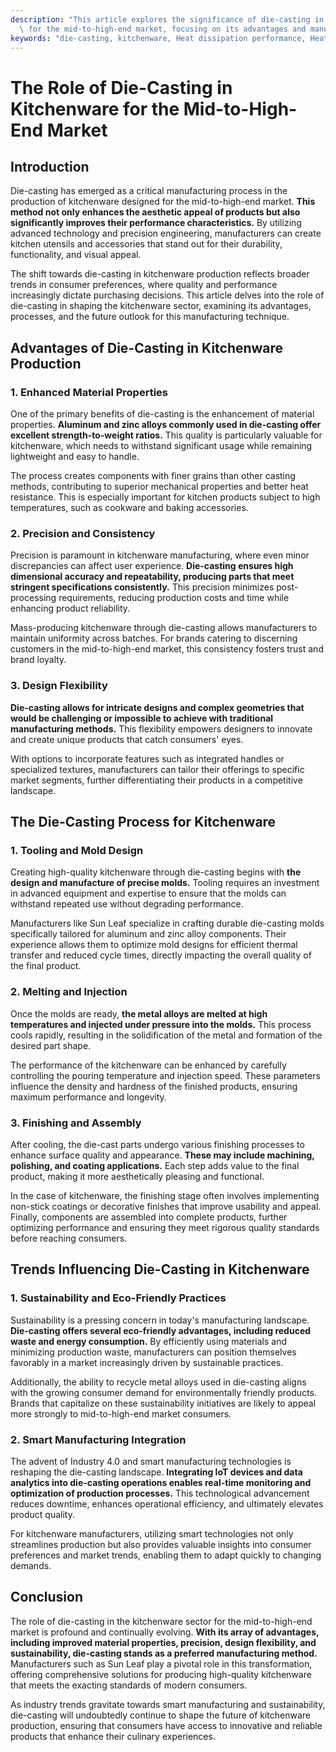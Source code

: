 ```yaml
---
description: "This article explores the significance of die-casting in producing kitchenware tailored\
  \ for the mid-to-high-end market, focusing on its advantages and manufacturing processes."
keywords: "die-casting, kitchenware, Heat dissipation performance, Heat sink"
---
```

# The Role of Die-Casting in Kitchenware for the Mid-to-High-End Market

## Introduction

Die-casting has emerged as a critical manufacturing process in the production of kitchenware designed for the mid-to-high-end market. **This method not only enhances the aesthetic appeal of products but also significantly improves their performance characteristics.** By utilizing advanced technology and precision engineering, manufacturers can create kitchen utensils and accessories that stand out for their durability, functionality, and visual appeal.

The shift towards die-casting in kitchenware production reflects broader trends in consumer preferences, where quality and performance increasingly dictate purchasing decisions. This article delves into the role of die-casting in shaping the kitchenware sector, examining its advantages, processes, and the future outlook for this manufacturing technique.

## Advantages of Die-Casting in Kitchenware Production

### 1. Enhanced Material Properties

One of the primary benefits of die-casting is the enhancement of material properties. **Aluminum and zinc alloys commonly used in die-casting offer excellent strength-to-weight ratios.** This quality is particularly valuable for kitchenware, which needs to withstand significant usage while remaining lightweight and easy to handle. 

The process creates components with finer grains than other casting methods, contributing to superior mechanical properties and better heat resistance. This is especially important for kitchen products subject to high temperatures, such as cookware and baking accessories.

### 2. Precision and Consistency

Precision is paramount in kitchenware manufacturing, where even minor discrepancies can affect user experience. **Die-casting ensures high dimensional accuracy and repeatability, producing parts that meet stringent specifications consistently.** This precision minimizes post-processing requirements, reducing production costs and time while enhancing product reliability.

Mass-producing kitchenware through die-casting allows manufacturers to maintain uniformity across batches. For brands catering to discerning customers in the mid-to-high-end market, this consistency fosters trust and brand loyalty.

### 3. Design Flexibility

**Die-casting allows for intricate designs and complex geometries that would be challenging or impossible to achieve with traditional manufacturing methods.** This flexibility empowers designers to innovate and create unique products that catch consumers' eyes.

With options to incorporate features such as integrated handles or specialized textures, manufacturers can tailor their offerings to specific market segments, further differentiating their products in a competitive landscape.

## The Die-Casting Process for Kitchenware

### 1. Tooling and Mold Design

Creating high-quality kitchenware through die-casting begins with **the design and manufacture of precise molds.** Tooling requires an investment in advanced equipment and expertise to ensure that the molds can withstand repeated use without degrading performance.

Manufacturers like Sun Leaf specialize in crafting durable die-casting molds specifically tailored for aluminum and zinc alloy components. Their experience allows them to optimize mold designs for efficient thermal transfer and reduced cycle times, directly impacting the overall quality of the final product.

### 2. Melting and Injection 

Once the molds are ready, **the metal alloys are melted at high temperatures and injected under pressure into the molds.** This process cools rapidly, resulting in the solidification of the metal and formation of the desired part shape. 

The performance of the kitchenware can be enhanced by carefully controlling the pouring temperature and injection speed. These parameters influence the density and hardness of the finished products, ensuring maximum performance and longevity.

### 3. Finishing and Assembly

After cooling, the die-cast parts undergo various finishing processes to enhance surface quality and appearance. **These may include machining, polishing, and coating applications.** Each step adds value to the final product, making it more aesthetically pleasing and functional.

In the case of kitchenware, the finishing stage often involves implementing non-stick coatings or decorative finishes that improve usability and appeal. Finally, components are assembled into complete products, further optimizing performance and ensuring they meet rigorous quality standards before reaching consumers.

## Trends Influencing Die-Casting in Kitchenware

### 1. Sustainability and Eco-Friendly Practices

Sustainability is a pressing concern in today's manufacturing landscape. **Die-casting offers several eco-friendly advantages, including reduced waste and energy consumption.** By efficiently using materials and minimizing production waste, manufacturers can position themselves favorably in a market increasingly driven by sustainable practices.

Additionally, the ability to recycle metal alloys used in die-casting aligns with the growing consumer demand for environmentally friendly products. Brands that capitalize on these sustainability initiatives are likely to appeal more strongly to mid-to-high-end market consumers.

### 2. Smart Manufacturing Integration

The advent of Industry 4.0 and smart manufacturing technologies is reshaping the die-casting landscape. **Integrating IoT devices and data analytics into die-casting operations enables real-time monitoring and optimization of production processes.** This technological advancement reduces downtime, enhances operational efficiency, and ultimately elevates product quality.

For kitchenware manufacturers, utilizing smart technologies not only streamlines production but also provides valuable insights into consumer preferences and market trends, enabling them to adapt quickly to changing demands.

## Conclusion

The role of die-casting in the kitchenware sector for the mid-to-high-end market is profound and continually evolving. **With its array of advantages, including improved material properties, precision, design flexibility, and sustainability, die-casting stands as a preferred manufacturing method.** Manufacturers such as Sun Leaf play a pivotal role in this transformation, offering comprehensive solutions for producing high-quality kitchenware that meets the exacting standards of modern consumers.

As industry trends gravitate towards smart manufacturing and sustainability, die-casting will undoubtedly continue to shape the future of kitchenware production, ensuring that consumers have access to innovative and reliable products that enhance their culinary experiences.
